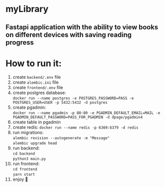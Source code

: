 # myLibrary

## Fastapi application with the ability to view books on different devices with saving reading progress

# How to run it:
1) create `backend/.env` file
2) create `alembic.ini` file
3) create `frontend/.env` file
4) create postgres database:\
`docker run --name postgres -e POSTGRES_PASSWORD=PASS -e POSTGRES_USER=USER -p 5432:5432 -d postgres`
5) create pgadmin:\
`docker run --name pgadmin -p 80:80 -e PGADMIN_DEFAULT_EMAIL=MAIL -e PGADMIN_DEFAULT_PASSWORD=PASS_FOR_PGADMIN -d dpage/pgadmin4`
6) create table in pgadmin
7) create redis: 
`docker run --name redis -p 6369:6379 -d redis`
8) run migrations:\
`alembic revision --autogenerate -m "Message"`\
`alembic upgrade head`
9) run backend: \
`cd backend`\
`python3 main.py`
10) run frontend:\
`cd frontend`\
`yarn start`
11) enjoy 👀

